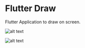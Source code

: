 # Flutter Draw

Flutter Application to draw on screen.

![alt text](https://raw.githubusercontent.com/sharansingh00002/draw/master/assets/screenshot.png)

![alt text](https://raw.githubusercontent.com/sharansingh00002/draw/master/assets/colorpicker.png)
